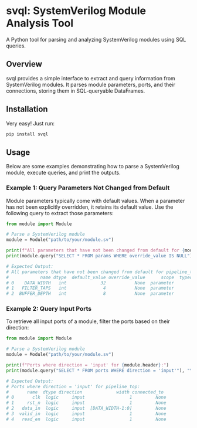 # svql: SystemVerilog Module Analysis Tool

A Python tool for parsing and analyzing SystemVerilog modules using SQL queries.

## Overview

svql provides a simple interface to extract and query information from SystemVerilog modules. It parses module parameters, ports, and their connections, storing them in SQL-queryable DataFrames.

## Installation

Very easy! Just run:

```bash
pip install svql
```

## Usage

Below are some examples demonstrating how to parse a SystemVerilog module, execute queries, and print the outputs.

### Example 1: Query Parameters Not Changed from Default

Module parameters typically come with default values. When a parameter has not been explicitly overridden, it retains its default value. Use the following query to extract those parameters:

```python
from module import Module

# Parse a SystemVerilog module
module = Module("path/to/your/module.sv")

print(f"All parameters that have not been changed from default for {module.header}:")
print(module.query("SELECT * FROM params WHERE override_value IS NULL"), "\n")

# Expected Output:
# All parameters that have not been changed from default for pipeline_top:
#            name dtype  default_value override_value      scope  typed_param
# 0    DATA_WIDTH   int             32           None  parameter            0
# 1   FILTER_TAPS   int              4           None  parameter            0
# 2  BUFFER_DEPTH   int              8           None  parameter            0
```

### Example 2: Query Input Ports

To retrieve all input ports of a module, filter the ports based on their direction:

```python
from module import Module

# Parse a SystemVerilog module
module = Module("path/to/your/module.sv")

print(f"Ports where direction = 'input' for {module.header}:")
print(module.query("SELECT * FROM ports WHERE direction = 'input'"), "\n")

# Expected Output:
# Ports where direction = 'input' for pipeline_top:
#       name  dtype direction             width connected_to
# 0       clk  logic     input                 1         None
# 1     rst_n  logic     input                 1         None
# 2   data_in  logic     input  [DATA_WIDTH-1:0]         None
# 3  valid_in  logic     input                 1         None
# 4   read_en  logic     input                 1         None
```
